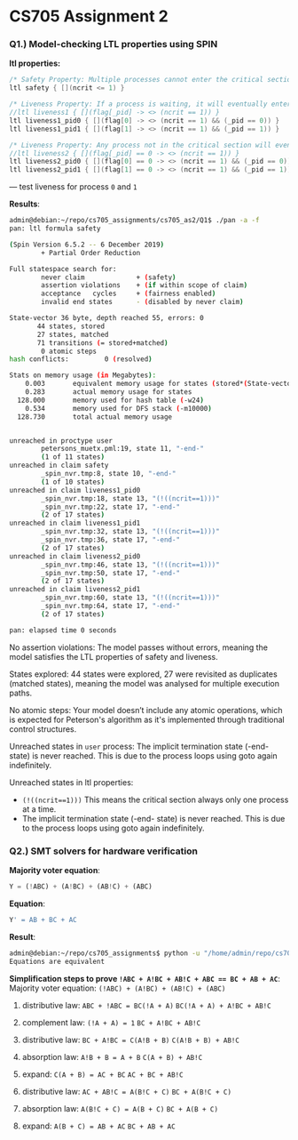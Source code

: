 # CS705 Assignment 2
### Q1.) Model-checking LTL properties using SPIN

**ltl properties:**
``` c
/* Safety Property: Multiple processes cannot enter the critical section simultaneously. */
ltl safety { [](ncrit <= 1) }

/* Liveness Property: If a process is waiting, it will eventually enter the critical section. */
//ltl liveness1 { [](flag[_pid] -> <> (ncrit == 1)) }
ltl liveness1_pid0 { [](flag[0] -> <> (ncrit == 1) && (_pid == 0)) }
ltl liveness1_pid1 { [](flag[1] -> <> (ncrit == 1) && (_pid == 1)) }

/* Liveness Property: Any process not in the critical section will eventually enter it. */
//ltl liveness2 { [](flag[_pid] == 0 -> <> (ncrit == 1)) }
ltl liveness2_pid0 { [](flag[0] == 0 -> <> (ncrit == 1) && (_pid == 0)) }
ltl liveness2_pid1 { [](flag[1] == 0 -> <> (ncrit == 1) && (_pid == 1)) }
```
— test liveness for process `0` and `1`

**Results**:
``` bash
admin@debian:~/repo/cs705_assignments/cs705_as2/Q1$ ./pan -a -f
pan: ltl formula safety

(Spin Version 6.5.2 -- 6 December 2019)
        + Partial Order Reduction

Full statespace search for:
        never claim             + (safety)
        assertion violations    + (if within scope of claim)
        acceptance   cycles     + (fairness enabled)
        invalid end states      - (disabled by never claim)

State-vector 36 byte, depth reached 55, errors: 0
       44 states, stored
       27 states, matched
       71 transitions (= stored+matched)
        0 atomic steps
hash conflicts:         0 (resolved)

Stats on memory usage (in Megabytes):
    0.003       equivalent memory usage for states (stored*(State-vector + overhead))
    0.283       actual memory usage for states
  128.000       memory used for hash table (-w24)
    0.534       memory used for DFS stack (-m10000)
  128.730       total actual memory usage


unreached in proctype user
        petersons_muetx.pml:19, state 11, "-end-"
        (1 of 11 states)
unreached in claim safety
        _spin_nvr.tmp:8, state 10, "-end-"
        (1 of 10 states)
unreached in claim liveness1_pid0
        _spin_nvr.tmp:18, state 13, "(!((ncrit==1)))"
        _spin_nvr.tmp:22, state 17, "-end-"
        (2 of 17 states)
unreached in claim liveness1_pid1
        _spin_nvr.tmp:32, state 13, "(!((ncrit==1)))"
        _spin_nvr.tmp:36, state 17, "-end-"
        (2 of 17 states)
unreached in claim liveness2_pid0
        _spin_nvr.tmp:46, state 13, "(!((ncrit==1)))"
        _spin_nvr.tmp:50, state 17, "-end-"
        (2 of 17 states)
unreached in claim liveness2_pid1
        _spin_nvr.tmp:60, state 13, "(!((ncrit==1)))"
        _spin_nvr.tmp:64, state 17, "-end-"
        (2 of 17 states)

pan: elapsed time 0 seconds
```

No assertion violations: The model passes without errors, meaning the model satisfies the LTL properties of safety and liveness.

States explored: 44 states were explored, 27 were revisited as duplicates (matched states), meaning the model was analysed for multiple execution paths.

No atomic steps: Your model doesn’t include any atomic operations, which is expected for Peterson's algorithm as it's implemented through traditional control structures.

Unreached states in `user` process: The implicit termination state (-end- state) is never reached. This is due to the process loops using goto again indefinitely.

Unreached states in ltl properties: 
- `(!((ncrit==1)))` This means the critical section always only one process at a time.
- The implicit termination state (-end- state) is never reached. This is due to the process loops using goto again indefinitely.

### Q2.) SMT solvers for hardware verification

**Majority voter equation**:
``` python
Y = (!ABC) + (A!BC) + (AB!C) + (ABC)
```

**Equation**:
``` python
Y' = AB + BC + AC
```

**Result**:
``` bash
admin@debian:~/repo/cs705_assignments$ python -u "/home/admin/repo/cs705_assignments/cs705_as2/Q2/smt_sovler.py"
Equations are equivalent
```
**Simplification steps to prove `!ABC + A!BC + AB!C + ABC == BC + AB + AC`**:
Majority voter equation:
`(!ABC) + (A!BC) + (AB!C) + (ABC)`

1. distributive law: `ABC + !ABC = BC(!A + A)`
`BC(!A + A) + A!BC + AB!C`

2. complement law: `(!A + A) = 1`
`BC + A!BC + AB!C`

3. distributive law: `BC + A!BC = C(A!B + B)`
`C(A!B + B) + AB!C`

4. absorption law: `A!B + B = A + B`
`C(A + B) + AB!C`

5. expand: `C(A + B) = AC + BC`
`AC + BC + AB!C`

6. distributive law: `AC + AB!C = A(B!C + C)`
`BC + A(B!C + C)`

7. absorption law: `A(B!C + C) = A(B + C)`
`BC + A(B + C)`

8. expand: `A(B + C) = AB + AC`
`BC + AB + AC`